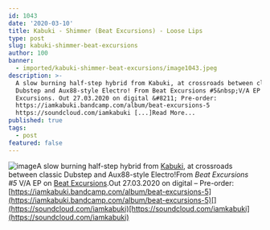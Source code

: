```yaml
---
id: 1043
date: '2020-03-10'
title: Kabuki - Shimmer (Beat Excursions) - Loose Lips
type: post
slug: kabuki-shimmer-beat-excursions
author: 100
banner:
  - imported/kabuki-shimmer-beat-excursions/image1043.jpeg
description: >-
  A slow burning half-step hybrid from Kabuki, at crossroads between classic
  Dubstep and Aux88-style Electro! From Beat Excursions #5&nbsp;V/A EP on Beat
  Excursions. Out 27.03.2020 on digital &#8211; Pre-order:
  https://iamkabuki.bandcamp.com/album/beat-excursions-5
  https://soundcloud.com/iamkabuki [...]Read More...
published: true
tags:
  - post
featured: false
---
```

![image](../imported/kabuki-shimmer-beat-excursions/image1043.jpeg)A slow burning half-step hybrid from [Kabuki](https://iamkabuki.bandcamp.com/), at crossroads between classic Dubstep and Aux88-style Electro!From _Beat Excursions #5_ V/A EP on [Beat Excursions](https://www.discogs.com/label/1460730-Beat-Excursions).Out 27.03.2020 on digital – Pre-order: [](https://iamkabuki.bandcamp.com/album/beat-excursions-5)[https://iamkabuki.bandcamp.com/album/beat-excursions-5](https://iamkabuki.bandcamp.com/album/beat-excursions-5)[](https://soundcloud.com/iamkabuki)[https://soundcloud.com/iamkabuki](https://soundcloud.com/iamkabuki)